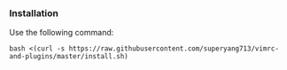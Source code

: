 ### Installation

Use the following command:

```
bash <(curl -s https://raw.githubusercontent.com/superyang713/vimrc-and-plugins/master/install.sh)
```
